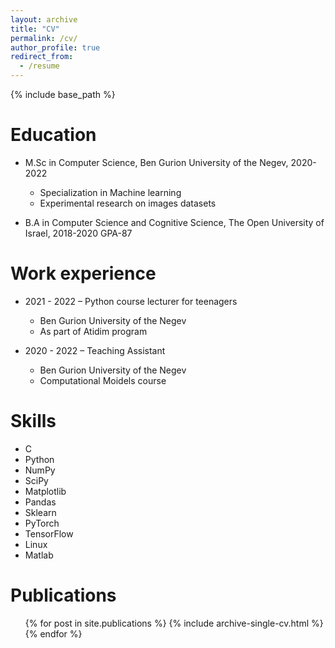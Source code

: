 ```yaml
---
layout: archive
title: "CV"
permalink: /cv/
author_profile: true
redirect_from:
  - /resume
---
```


{% include base_path %}

Education
======

* M.Sc in Computer Science, Ben Gurion University of the Negev, 2020-2022
  * Specialization in Machine learning
  * Experimental research on images datasets

* B.A in Computer Science and Cognitive Science, The Open University of Israel, 2018-2020
  GPA-87


Work experience
======


* 2021 - 2022 – Python course lecturer for teenagers 
  * Ben Gurion University of the Negev
  * As part of Atidim program

* 2020 - 2022 – Teaching Assistant
  * Ben Gurion University of the Negev
  * Computational Moidels course


  
Skills
======
*	C
*	Python
  *	NumPy
  *	SciPy
  *	Matplotlib
  *	Pandas
  *	Sklearn
  *	PyTorch
  *	TensorFlow
* Linux
* Matlab



Publications
======
  <ul>{% for post in site.publications %}
    {% include archive-single-cv.html %}
  {% endfor %}</ul>
  
  
<!-- A geometric method for improved uncertainty estimation in real-time- Uncertainty in AI 2022
Uncertainty Estimation based on Geometric Separation- submitted 2023 -->

  
<!-- Talks
======
  <ul>{% for post in site.talks %}
    {% include archive-single-talk-cv.html %}
  {% endfor %}</ul> 
  
<!-- Teaching 
======
  <ul>{% for post in site.teaching %}
    {% include archive-single-cv.html %}
  {% endfor %}</ul> 
<!--   
Service and leadership
======
* Currently signed in to 43 different slack teams -->
